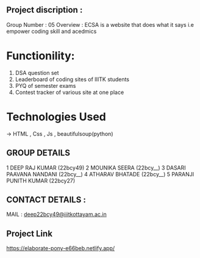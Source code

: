 ## Project discription : 
Group Number : 05
Overview : 
ECSA is a website that does what it says i.e empower coding skill and acedmics 

# Functionility:
1. DSA question set
2. Leaderboard of coding sites of IIITK students
3. PYQ of semester exams
4. Contest tracker of various site at one place

# Technologies Used
-> HTML , Css , Js , beautifulsoup(python)

## GROUP DETAILS 
1 DEEP RAJ KUMAR (22bcy49)
2 MOUNIKA SEERA (22bcy__)
3 DASARI PAAVANA NANDANI (22bcy__)
4 ATHARAV BHATADE (22bcy__)
5 PARANJI PUNITH KUMAR (22bcy27)

## CONTACT DETAILS :
MAIL : deep22bcy49@iiitkottayam.ac.in

## Project Link
https://elaborate-pony-e66beb.netlify.app/


